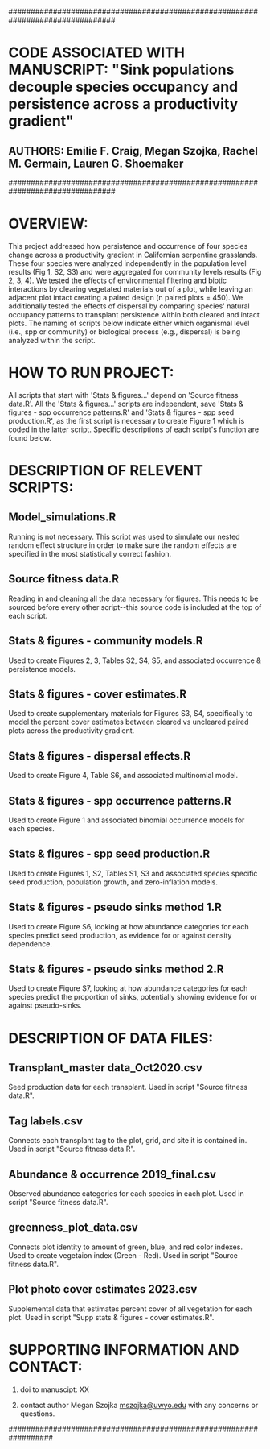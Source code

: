 ################################################################################
# CODE ASSOCIATED WITH MANUSCRIPT: "Sink populations decouple species occupancy and persistence across a productivity gradient"

## AUTHORS: Emilie F. Craig, Megan Szojka, Rachel M. Germain, Lauren G. Shoemaker 
################################################################################

# OVERVIEW:

This project addressed how persistence and occurrence of four species change across a productivity gradient in Californian serpentine grasslands. These four species were analyzed independently in the population level results (Fig 1, S2, S3) and were aggregated for community levels results (Fig 2, 3, 4). We tested the effects of environmental filtering and biotic interactions by clearing vegetated materials out of a plot, while leaving an adjacent plot intact creating a paired design (n paired plots = 450). We additionally tested the effects of dispersal by comparing species' natural occupancy patterns to transplant persistence within both cleared and intact plots. The naming of scripts below indicate either which organismal level (i.e., spp or community) or biological process (e.g., dispersal) is being analyzed within the script.

# HOW TO RUN PROJECT:

All scripts that start with 'Stats & figures...' depend on 'Source fitness data.R'. All the 'Stats & figures...' scripts are independent, save 'Stats & figures - spp occurrence patterns.R' and 'Stats & figures - spp seed production.R', as the first script is necessary to create Figure 1 which is coded in the latter script. Specific descriptions of each script's function are found below.

# DESCRIPTION OF RELEVENT SCRIPTS:

## Model_simulations.R

Running is not necessary. This script was used to simulate our nested random effect structure in order to make sure the random effects are specified in the most statistically correct fashion. 

## Source fitness data.R

Reading in and cleaning all the data necessary for figures. This needs to be sourced before every other script--this source code is included at the top of each script.

## Stats & figures - community models.R

Used to create Figures 2, 3, Tables S2, S4, S5, and associated occurrence & persistence models. 

## Stats & figures - cover estimates.R

Used to create supplementary materials for Figures S3, S4, specifically to model the percent cover estimates between cleared vs uncleared paired plots across the productivity gradient.

## Stats & figures - dispersal effects.R

Used to create Figure 4, Table S6, and associated multinomial model.

## Stats & figures - spp occurrence patterns.R

Used to create Figure 1 and associated binomial occurrence models for each species.

## Stats & figures - spp seed production.R

Used to create Figures 1, S2, Tables S1, S3 and associated species specific seed production, population growth, and zero-inflation models.

## Stats & figures - pseudo sinks method 1.R

Used to create Figure S6, looking at how abundance categories for each species predict seed production, as evidence for or against density dependence.

## Stats & figures - pseudo sinks method 2.R

Used to create Figure S7, looking at how abundance categories for each species predict the proportion of sinks, potentially showing evidence for or against pseudo-sinks.

# DESCRIPTION OF DATA FILES:

## Transplant_master data_Oct2020.csv

Seed production data for each transplant. Used in script "Source fitness data.R".

## Tag labels.csv

Connects each transplant tag to the plot, grid, and site it is contained in. Used in script "Source fitness data.R".

## Abundance & occurrence 2019_final.csv

Observed abundance categories for each species in each plot. Used in script "Source fitness data.R".

## greenness_plot_data.csv

Connects plot identity to amount of green, blue, and red color indexes. Used to create vegetaion index (Green - Red). Used in script "Source fitness data.R".

## Plot photo cover estimates 2023.csv

Supplemental data that estimates percent cover of all vegetation for each plot. Used in script "Supp stats & figures - cover estimates.R".


# SUPPORTING INFORMATION AND CONTACT:

1. doi to manuscipt: XX

2. contact author Megan Szojka mszojka@uwyo.edu with any concerns or questions.

##################################################################


